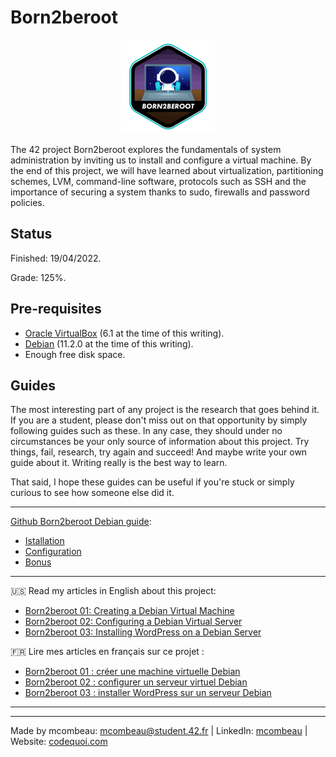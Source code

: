 # Born2beroot

<p align="center">
  <img src="https://github.com/mcombeau/mcombeau/blob/main/42_badges/born2beroote.png" alt="Born2beroot 42 project badge"/>
</p>

The 42 project Born2beroot explores the fundamentals of system administration by inviting us to install and configure a virtual machine. By the end of this project, we will have learned about virtualization, partitioning schemes, LVM, command-line software, protocols such as SSH and the importance of securing a system thanks to sudo, firewalls and password policies.

## Status
Finished: 19/04/2022.

Grade: 125%.

## Pre-requisites
* [Oracle VirtualBox](https://www.virtualbox.org/) (6.1 at the time of this writing).
* [Debian](https://cdimage.debian.org/debian-cd/current/amd64/iso-cd/) (11.2.0 at the time of this writing).
* Enough free disk space.

## Guides

The most interesting part of any project is the research that goes behind it. If you are a student, please don't miss out on that opportunity by simply following guides such as these. In any case, they should under no circumstances be your only source of information about this project. Try things, fail, research, try again and succeed! And maybe write your own guide about it. Writing really is the best way to learn.

That said, I hope these guides can be useful if you're stuck or simply curious to see how someone else did it.

---

[Github Born2beroot Debian guide](https://github.com/mcombeau/Born2beroot/tree/main/guide):
* [Istallation](https://github.com/mcombeau/Born2beroot/blob/main/guide/installation_debian.md)
* [Configuration](https://github.com/mcombeau/Born2beroot/blob/main/guide/configuration_debian.md)
* [Bonus](https://github.com/mcombeau/Born2beroot/blob/main/guide/bonus_debian.md)

---

:us: Read my articles in English about this project: 
* [Born2beroot 01: Creating a Debian Virtual Machine](https://www.codequoi.com/en/born2beroot-01-creating-a-debian-virtual-machine/)
* [Born2beroot 02: Configuring a Debian Virtual Server](https://www.codequoi.com/en/born2beroot-02-configuring-a-debian-virtual-server/)
* [Born2beroot 03: Installing WordPress on a Debian Server](https://www.codequoi.com/en/born2beroot-03-installing-wordpress-on-a-debian-server/)

:fr: Lire mes articles en français sur ce projet : 
* [Born2beroot 01 : créer une machine virtuelle Debian](https://www.codequoi.com/born2beroot-01-creer-une-machine-virtuelle-debian/)
* [Born2beroot 02 : configurer un serveur virtuel Debian](https://www.codequoi.com/born2beroot-02-configurer-un-serveur-virtuel-debian/)
* [Born2beroot 03 : installer WordPress sur un serveur Debian](https://www.codequoi.com/born2beroot-03-installer-wordpress-sur-un-serveur-debian/)

---

---
Made by mcombeau: mcombeau@student.42.fr | LinkedIn: [mcombeau](https://www.linkedin.com/in/mia-combeau-86653420b/) | Website: [codequoi.com](https://www.codequoi.com)
